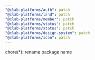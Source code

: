 ```yaml
---
"@clab-platforms/auth": patch
"@clab-platforms/land": patch
"@clab-platforms/member": patch
"@clab-platforms/status": patch
"@clab-platforms/status": patch
"@clab-platforms/design-system": patch
"@clab-platforms/icon": patch
---
```


chore(\*): rename package name
